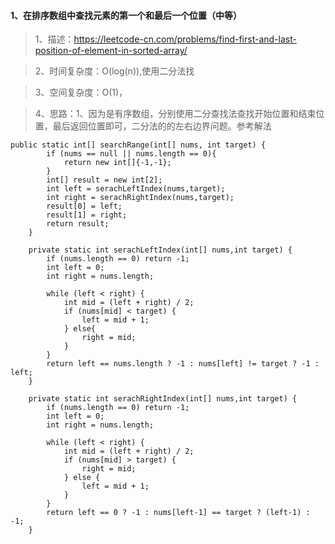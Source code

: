 #### 1、在排序数组中查找元素的第一个和最后一个位置（中等）
> 1、描述：https://leetcode-cn.com/problems/find-first-and-last-position-of-element-in-sorted-array/

> 2、时间复杂度：O(log(n)),使用二分法找

> 3、空间复杂度：O(1)，

> 4、思路：1、因为是有序数组，分别使用二分查找法查找开始位置和结束位置，最后返回位置即可，二分法的的左右边界问题。参考解法

```
public static int[] searchRange(int[] nums, int target) {
        if (nums == null || nums.length == 0){
            return new int[]{-1,-1};
        }
        int[] result = new int[2];
        int left = serachLeftIndex(nums,target);
        int right = serachRightIndex(nums,target);
        result[0] = left;
        result[1] = right;
        return result;
    }

    private static int serachLeftIndex(int[] nums,int target) {
        if (nums.length == 0) return -1;
        int left = 0;
        int right = nums.length;

        while (left < right) {
            int mid = (left + right) / 2;
            if (nums[mid] < target) {
                left = mid + 1;
            } else{
                right = mid;
            }
        }
        return left == nums.length ? -1 : nums[left] != target ? -1 : left;
    }

    private static int serachRightIndex(int[] nums,int target) {
        if (nums.length == 0) return -1;
        int left = 0;
        int right = nums.length;

        while (left < right) {
            int mid = (left + right) / 2;
            if (nums[mid] > target) {
                right = mid;
            } else {
                left = mid + 1;
            }
        }
        return left == 0 ? -1 : nums[left-1] == target ? (left-1) : -1;
    }
```

